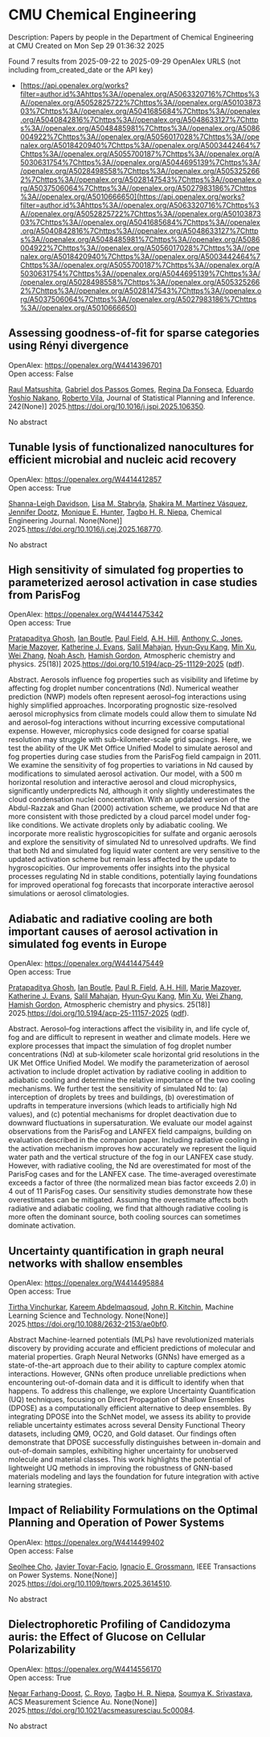 # CMU Chemical Engineering
Description: Papers by people in the Department of Chemical Engineering at CMU
Created on Mon Sep 29 01:36:32 2025

Found 7 results from 2025-09-22 to 2025-09-29
OpenAlex URLS (not including from_created_date or the API key)
- [https://api.openalex.org/works?filter=author.id%3Ahttps%3A//openalex.org/A5063320716%7Chttps%3A//openalex.org/A5052825722%7Chttps%3A//openalex.org/A5010387303%7Chttps%3A//openalex.org/A5041685684%7Chttps%3A//openalex.org/A5040842816%7Chttps%3A//openalex.org/A5048633127%7Chttps%3A//openalex.org/A5048485981%7Chttps%3A//openalex.org/A5086004922%7Chttps%3A//openalex.org/A5056017028%7Chttps%3A//openalex.org/A5018420940%7Chttps%3A//openalex.org/A5003442464%7Chttps%3A//openalex.org/A5055700187%7Chttps%3A//openalex.org/A5030631754%7Chttps%3A//openalex.org/A5044695139%7Chttps%3A//openalex.org/A5028498558%7Chttps%3A//openalex.org/A5053252662%7Chttps%3A//openalex.org/A5028147543%7Chttps%3A//openalex.org/A5037506064%7Chttps%3A//openalex.org/A5027983186%7Chttps%3A//openalex.org/A5010666650](https://api.openalex.org/works?filter=author.id%3Ahttps%3A//openalex.org/A5063320716%7Chttps%3A//openalex.org/A5052825722%7Chttps%3A//openalex.org/A5010387303%7Chttps%3A//openalex.org/A5041685684%7Chttps%3A//openalex.org/A5040842816%7Chttps%3A//openalex.org/A5048633127%7Chttps%3A//openalex.org/A5048485981%7Chttps%3A//openalex.org/A5086004922%7Chttps%3A//openalex.org/A5056017028%7Chttps%3A//openalex.org/A5018420940%7Chttps%3A//openalex.org/A5003442464%7Chttps%3A//openalex.org/A5055700187%7Chttps%3A//openalex.org/A5030631754%7Chttps%3A//openalex.org/A5044695139%7Chttps%3A//openalex.org/A5028498558%7Chttps%3A//openalex.org/A5053252662%7Chttps%3A//openalex.org/A5028147543%7Chttps%3A//openalex.org/A5037506064%7Chttps%3A//openalex.org/A5027983186%7Chttps%3A//openalex.org/A5010666650)

## Assessing goodness-of-fit for sparse categories using Rényi divergence   

OpenAlex: https://openalex.org/W4414396701    
Open access: False
    
[Raul Matsushita](https://openalex.org/A5058633744), [Gabriel dos Passos Gomes](https://openalex.org/A5048633127), [Regina Da Fonseca](https://openalex.org/A5090000996), [Eduardo Yoshio Nakano](https://openalex.org/A5056660449), [Roberto Vila](https://openalex.org/A5082494780), Journal of Statistical Planning and Inference. 242(None)] 2025.https://doi.org/10.1016/j.jspi.2025.106350.
    
No abstract    

    

## Tunable lysis of functionalized nanocultures for efficient microbial and nucleic acid recovery   

OpenAlex: https://openalex.org/W4414412857    
Open access: True
    
[Shanna-Leigh Davidson](https://openalex.org/A5040749266), [Lisa M. Stabryla](https://openalex.org/A5061236168), [Shakira M. Martínez Vásquez](https://openalex.org/A5119697405), [Jennifer Dootz](https://openalex.org/A5085766514), [Monique E. Hunter](https://openalex.org/A5081217258), [Tagbo H. R. Niepa](https://openalex.org/A5044695139), Chemical Engineering Journal. None(None)] 2025.https://doi.org/10.1016/j.cej.2025.168770.
    
No abstract    

    

## High sensitivity of simulated fog properties to parameterized aerosol activation in case studies from ParisFog   

OpenAlex: https://openalex.org/W4414475342    
Open access: True
    
[Pratapaditya Ghosh](https://openalex.org/A5005781295), [Ian Boutle](https://openalex.org/A5039593473), [Paul Field](https://openalex.org/A5113916135), [A.H. Hill](https://openalex.org/A5082191095), [Anthony C. Jones](https://openalex.org/A5025245146), [Marie Mazoyer](https://openalex.org/A5007998967), [Katherine J. Evans](https://openalex.org/A5079659440), [Salil Mahajan](https://openalex.org/A5023485909), [Hyun‐Gyu Kang](https://openalex.org/A5015919898), [Min Xu](https://openalex.org/A5103056228), [Wei Zhang](https://openalex.org/A5100441591), [Noah Asch](https://openalex.org/A10000106048), [Hamish Gordon](https://openalex.org/A5086004922), Atmospheric chemistry and physics. 25(18)] 2025.https://doi.org/10.5194/acp-25-11129-2025 ([pdf](https://acp.copernicus.org/articles/25/11129/2025/acp-25-11129-2025.pdf)).
    
Abstract. Aerosols influence fog properties such as visibility and lifetime by affecting fog droplet number concentrations (Nd). Numerical weather prediction (NWP) models often represent aerosol–fog interactions using highly simplified approaches. Incorporating prognostic size-resolved aerosol microphysics from climate models could allow them to simulate Nd and aerosol–fog interactions without incurring excessive computational expense. However, microphysics code designed for coarse spatial resolution may struggle with sub-kilometer-scale grid spacings. Here, we test the ability of the UK Met Office Unified Model to simulate aerosol and fog properties during case studies from the ParisFog field campaign in 2011. We examine the sensitivity of fog properties to variations in Nd caused by modifications to simulated aerosol activation. Our model, with a 500 m horizontal resolution and interactive aerosol and cloud microphysics, significantly underpredicts Nd, although it only slightly underestimates the cloud condensation nuclei concentration. With an updated version of the Abdul-Razzak and Ghan (2000) activation scheme, we produce Nd that are more consistent with those predicted by a cloud parcel model under fog-like conditions. We activate droplets only by adiabatic cooling. We incorporate more realistic hygroscopicities for sulfate and organic aerosols and explore the sensitivity of simulated Nd to unresolved updrafts. We find that both Nd and simulated fog liquid water content are very sensitive to the updated activation scheme but remain less affected by the update to hygroscopicities. Our improvements offer insights into the physical processes regulating Nd in stable conditions, potentially laying foundations for improved operational fog forecasts that incorporate interactive aerosol simulations or aerosol climatologies.    

    

## Adiabatic and radiative cooling are both important causes of aerosol activation in simulated fog events in Europe   

OpenAlex: https://openalex.org/W4414475449    
Open access: True
    
[Pratapaditya Ghosh](https://openalex.org/A5005781295), [Ian Boutle](https://openalex.org/A5039593473), [Paul R. Field](https://openalex.org/A5114374113), [A.H. Hill](https://openalex.org/A5082191095), [Marie Mazoyer](https://openalex.org/A5007998967), [Katherine J. Evans](https://openalex.org/A5079659440), [Salil Mahajan](https://openalex.org/A5023485909), [Hyun‐Gyu Kang](https://openalex.org/A5015919898), [Min Xu](https://openalex.org/A5016240965), [Wei Zhang](https://openalex.org/A5100441591), [Hamish Gordon](https://openalex.org/A5086004922), Atmospheric chemistry and physics. 25(18)] 2025.https://doi.org/10.5194/acp-25-11157-2025 ([pdf](https://acp.copernicus.org/articles/25/11157/2025/acp-25-11157-2025.pdf)).
    
Abstract. Aerosol–fog interactions affect the visibility in, and life cycle of, fog and are difficult to represent in weather and climate models. Here we explore processes that impact the simulation of fog droplet number concentrations (Nd) at sub-kilometer scale horizontal grid resolutions in the UK Met Office Unified Model. We modify the parameterization of aerosol activation to include droplet activation by radiative cooling in addition to adiabatic cooling and determine the relative importance of the two cooling mechanisms. We further test the sensitivity of simulated Nd to: (a) interception of droplets by trees and buildings, (b) overestimation of updrafts in temperature inversions (which leads to artificially high Nd values), and (c) potential mechanisms for droplet deactivation due to downward fluctuations in supersaturation. We evaluate our model against observations from the ParisFog and LANFEX field campaigns, building on evaluation described in the companion paper. Including radiative cooling in the activation mechanism improves how accurately we represent the liquid water path and the vertical structure of the fog in our LANFEX case study. However, with radiative cooling, the Nd are overestimated for most of the ParisFog cases and for the LANFEX case. The time-averaged overestimate exceeds a factor of three (the normalized mean bias factor exceeds 2.0) in 4 out of 11 ParisFog cases. Our sensitivity studies demonstrate how these overestimates can be mitigated. Assuming the overestimate affects both radiative and adiabatic cooling, we find that although radiative cooling is more often the dominant source, both cooling sources can sometimes dominate activation.    

    

## Uncertainty quantification in graph neural networks with shallow ensembles   

OpenAlex: https://openalex.org/W4414495884    
Open access: True
    
[Tirtha Vinchurkar](https://openalex.org/A5119725711), [Kareem Abdelmaqsoud](https://openalex.org/A5106436405), [John R. Kitchin](https://openalex.org/A5003442464), Machine Learning Science and Technology. None(None)] 2025.https://doi.org/10.1088/2632-2153/ae0bf0.
    
Abstract Machine-learned potentials (MLPs) have revolutionized materials discovery by providing accurate and efficient predictions of molecular and material properties. Graph Neural Networks (GNNs) have emerged as a state-of-the-art approach due to their ability to capture complex atomic interactions. However, GNNs often produce unreliable predictions when encountering out-of-domain data and it is difficult to identify when that happens. To address this challenge, we explore Uncertainty Quantification (UQ) techniques, focusing on Direct Propagation of Shallow Ensembles (DPOSE) as a computationally efficient alternative to deep ensembles. By integrating DPOSE into the SchNet model, we assess its ability to provide reliable uncertainty estimates across several Density Functional Theory datasets, including QM9, OC20, and Gold dataset. Our findings often demonstrate that DPOSE successfully distinguishes between in-domain and out-of-domain samples, exhibiting higher uncertainty for unobserved molecule and material classes. This work highlights the potential of lightweight UQ methods in improving the robustness of GNN-based materials modeling and lays the foundation for future integration with active learning strategies.    

    

## Impact of Reliability Formulations on the Optimal Planning and Operation of Power Systems   

OpenAlex: https://openalex.org/W4414499402    
Open access: False
    
[Seolhee Cho](https://openalex.org/A5060951641), [Javier Tovar-Facio](https://openalex.org/A5040511658), [Ignacio E. Grossmann](https://openalex.org/A5056017028), IEEE Transactions on Power Systems. None(None)] 2025.https://doi.org/10.1109/tpwrs.2025.3614510.
    
No abstract    

    

## Dielectrophoretic Profiling of Candidozyma auris: the Effect of Glucose on Cellular Polarizability   

OpenAlex: https://openalex.org/W4414556170    
Open access: True
    
[Negar Farhang-Doost](https://openalex.org/A5119745646), [C. Royo](https://openalex.org/A5023468365), [Tagbo H. R. Niepa](https://openalex.org/A5044695139), [Soumya K. Srivastava](https://openalex.org/A5061543632), ACS Measurement Science Au. None(None)] 2025.https://doi.org/10.1021/acsmeasuresciau.5c00084.
    
No abstract    

    

